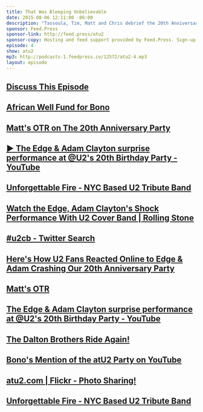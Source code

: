 ```yaml
---
title: That Was Bleeping Unbelievable
date: 2015-08-06 12:11:00 -06:00
description: "Tassoula, Tim, Matt and Chris debrief the 20th Anniversary Party for atu2.com. We also answer a bunch of #askatU2 questions submitted by listeners of the podcast."
sponsor: Feed.Press
sponsor-link: http://feed.press/atu2
sponsor-copy: Hosting and feed support provided by Feed.Press. Sign-up today and try FeedPress on a 14 day trial (no contracts or commitments). Use promo code "atu2" during checkout to get 10% off your first year.
episode: 4
show: atu2
mp3: http://podcasts-1.feedpress.co/12572/atu2-4.mp3
layout: episode
---
```


## [Discuss This Episode](https://www.reddit.com/r/Goodstuff_fm/comments/3g16at/the_atu2_podcast_4_that_was_bleeping_unbelievable/)

## [African Well Fund for Bono](http://www.africanwellfund.org/Bono-Well-2015.html)

## [Matt's OTR on The 20th Anniversary Party](http://www.atu2.com/news/column-off-the-record-vol-15-682.html)

## [▶ The Edge & Adam Clayton surprise performance at @U2's 20th Birthday Party - YouTube](https://www.youtube.com/watch?v=61jx9VlWkqg)

## [Unforgettable Fire - NYC Based U2 Tribute Band](http://www.uf2.com/)

## [Watch the Edge, Adam Clayton's Shock Performance With U2 Cover Band | Rolling Stone](http://www.rollingstone.com/music/news/watch-the-edge-adam-claytons-shock-performance-with-u2-cover-band-20150730)

## [#u2cb - Twitter Search](https://twitter.com/search?q=%23u2cb&src=typd)

## [Here's How U2 Fans Reacted Online to Edge & Adam Crashing Our 20th Anniversary Party](http://www.atu2.com/news/heres-how-u2-fans-reacted-online-to-edge--adam-crashing-our-20th-anniversary-party.html)

## [Matt's OTR](http://www.atu2.com/news/column-off-the-record-vol-15-682.html)

## [The Edge & Adam Clayton surprise performance at @U2's 20th Birthday Party - YouTube](https://www.youtube.com/watch?v=61jx9VlWkqg)

## [The Dalton Brothers Ride Again!](http://www.atu2.com/daltons/)

## [Bono's Mention of the atU2 Party on YouTube](https://www.youtube.com/watch?v=vIfT8aIYlCk&feature=youtu.be&a)

## [atu2.com | Flickr - Photo Sharing!](https://www.flickr.com/photos/atu2com/)

## [Unforgettable Fire - NYC Based U2 Tribute Band](http://www.uf2.com/)
